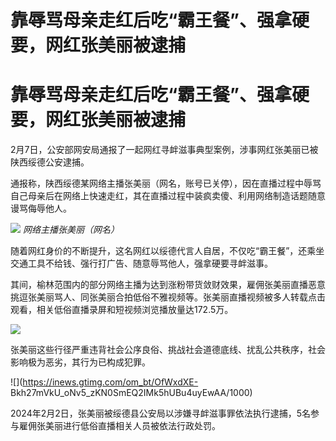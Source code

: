 # 靠辱骂母亲走红后吃“霸王餐”、强拿硬要，网红张美丽被逮捕

# 靠辱骂母亲走红后吃“霸王餐”、强拿硬要，网红张美丽被逮捕

2月7日，公安部网安局通报了一起网红寻衅滋事典型案例，涉事网红张美丽已被陕西绥德公安逮捕。

通报称，陕西绥德某网络主播张美丽（网名，账号已关停），因在直播过程中辱骂自己母亲后在网络上快速走红，其在直播过程中装疯卖傻、利用网络制造话题随意谩骂侮辱他人。

![](https://inews.gtimg.com/om_bt/OXyzNN8oEPGUANL7frxjtrxxiFmcTwoOYKqf2tFUpJalEAA/1000)
_网络主播张美丽（网名）_

随着网红身价的不断提升，这名网红以绥德代言人自居，不仅吃“霸王餐”，还乘坐交通工具不给钱、强行打广告、随意辱骂他人，强拿硬要寻衅滋事。

其间，榆林范围内的部分网络主播为达到涨粉带货敛财效果，雇佣张美丽直播恶意挑逗张美丽骂人、同张美丽合拍低俗不雅视频等。张美丽直播视频被多人转载点击观看，相关低俗直播录屏和短视频浏览播放量达172.5万。

![](https://inews.gtimg.com/om_bt/OO60VO36HBWJlCYDG1NO9PtZLHxWRwwngT1KzzbKNNc1EAA/1000)

张美丽这些行径严重违背社会公序良俗、挑战社会道德底线、扰乱公共秩序，社会影响极为恶劣，其行为已构成犯罪。

![](https://inews.gtimg.com/om_bt/OfWxdXE-
Bkh27mVkU_oNv5_zKN0SmEQ2IMk5hUBu4uyEwAA/1000)

2024年2月2日，张美丽被绥德县公安局以涉嫌寻衅滋事罪依法执行逮捕，5名参与雇佣张美丽进行低俗直播相关人员被依法行政处罚。

